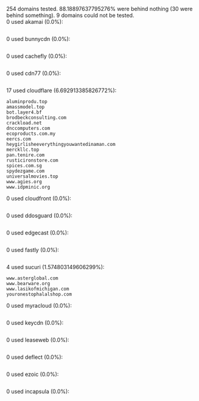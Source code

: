 254 domains tested. 88.18897637795276% were behind nothing (30 were behind something). 9 domains could not be tested.<br>
0 used akamai (0.0%):
```

```

0 used bunnycdn (0.0%):
```

```

0 used cachefly (0.0%):
```

```

0 used cdn77 (0.0%):
```

```

17 used cloudflare (6.692913385826772%):
```
aluminprodu.top
amassmodel.top
bot.layer4.bf
brodbeckconsulting.com
crackload.net
dnccomputers.com
ecoproducts.com.my
eercs.com
heygirlisheeverythingyouwantedinaman.com
merckllc.top
pan.tenire.com
rusticironstore.com
spices.com.sg
spydezgame.com
universalmovies.top
www.agies.org
www.idpminic.org
```

0 used cloudfront (0.0%):
```

```

0 used ddosguard (0.0%):
```

```

0 used edgecast (0.0%):
```

```

0 used fastly (0.0%):
```

```

4 used sucuri (1.574803149606299%):
```
www.asterglobal.com
www.bearware.org
www.lasikofmichigan.com
youronestophalalshop.com
```

0 used myracloud (0.0%):
```

```

0 used keycdn (0.0%):
```

```

0 used leaseweb (0.0%):
```

```

0 used deflect (0.0%):
```

```

0 used ezoic (0.0%):
```

```

0 used incapsula (0.0%):
```

```
